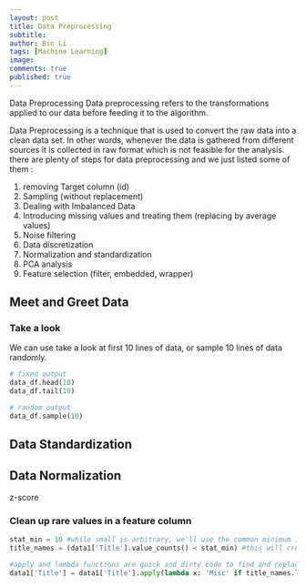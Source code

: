 ```yaml
---
layout: post
title: Data Preprocessing
subtitle:
author: Bin Li
tags: [Machine Learning]
image: 
comments: true
published: true
---
```


Data Preprocessing
Data preprocessing refers to the transformations applied to our data before feeding it to the algorithm.

Data Preprocessing is a technique that is used to convert the raw data into a clean data set. In other words, whenever the data is gathered from different sources it is collected in raw format which is not feasible for the analysis. there are plenty of steps for data preprocessing and we just listed some of them :

1. removing Target column (id)
2. Sampling (without replacement)
3. Dealing with Imbalanced Data
4. Introducing missing values and treating them (replacing by average values)
5. Noise filtering
6. Data discretization
7. Normalization and standardization
8. PCA analysis
9. Feature selection (filter, embedded, wrapper)
 
## Meet and Greet Data
### Take a look
We can use take a look at first 10 lines of data, or sample 10 lines of data randomly.

```python
# fixed output
data_df.head(10)
data_df.tail(10)

# random output
data_df.sample(10)
```

## Data Standardization

## Data Normalization
z-score

### Clean up rare values in a feature column
```python
stat_min = 10 #while small is arbitrary, we'll use the common minimum in statistics: http://nicholasjjackson.com/2012/03/08/sample-size-is-10-a-magic-number/
title_names = (data1['Title'].value_counts() < stat_min) #this will create a true false series with title name as index

#apply and lambda functions are quick and dirty code to find and replace with fewer lines of code: https://community.modeanalytics.com/python/tutorial/pandas-groupby-and-python-lambda-functions/
data1['Title'] = data1['Title'].apply(lambda x: 'Misc' if title_names.loc[x] == True else x)
```